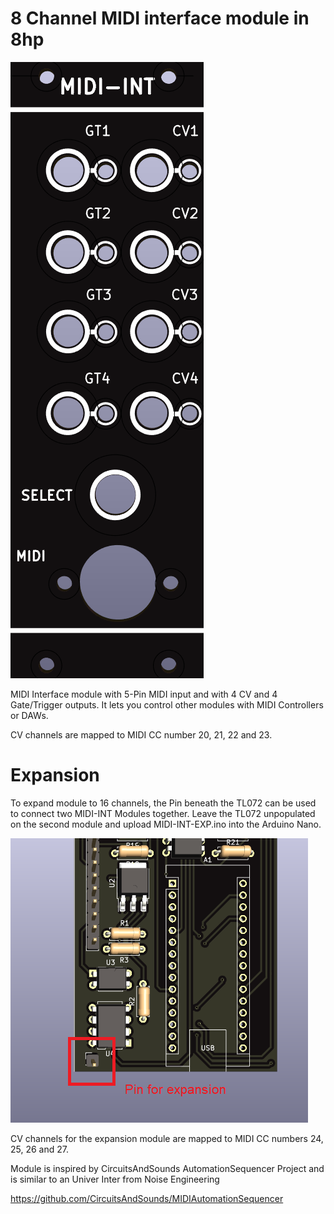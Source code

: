# 8 Channel MIDI interface module in 8hp
![](https://raw.githubusercontent.com/Fihdi/Eurorack/main/MIDI-Interface/MIDI-INT-Front.png)

MIDI Interface module with 5-Pin MIDI input and with 4 CV and 4 Gate/Trigger outputs. It lets you control other modules with MIDI Controllers or DAWs.

CV channels are mapped to MIDI CC number 20, 21, 22 and 23.

# Expansion

To expand module to 16 channels, the Pin beneath the TL072 can be used to connect two MIDI-INT Modules together. Leave the TL072 unpopulated on the second module and upload MIDI-INT-EXP.ino into the Arduino Nano.

![](https://raw.githubusercontent.com/Fihdi/Eurorack/refs/heads/main/MIDI-Interface/MIDI-Expansion.png)

CV channels for the expansion module are mapped to MIDI CC numbers 24, 25, 26 and 27.

Module is inspired by CircuitsAndSounds AutomationSequencer Project and is similar to an Univer Inter from Noise Engineering

https://github.com/CircuitsAndSounds/MIDIAutomationSequencer
